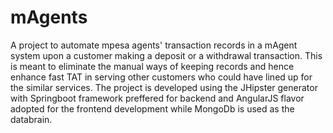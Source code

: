 # mAgents

A project to automate mpesa agents' transaction records in a mAgent system upon a customer making a deposit or a withdrawal transaction. This is meant to eliminate the manual ways of keeping records and hence enhance fast TAT in serving other customers who could have lined up for the similar services.
The project is developed using the JHipster generator with Springboot framework preffered for backend and AngularJS flavor adopted for the frontend development while MongoDb is used as the databrain.
